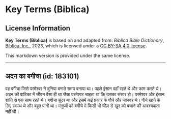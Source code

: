 # Key Terms (Biblica)

## License Information

**Key Terms (Biblica)** is based on and adapted from: _Biblica Bible Dictionary_, [Biblica, Inc.](https://www.biblica.com/), 2023, which is licensed under a [CC BY-SA 4.0 license](https://creativecommons.org/licenses/by-sa/4.0/legalcode.en).

This markdown version is provided under the same license.



--------------------------------

## अदन का बगीचा (id: 183101)

वह बगीचा जिसे परमेश्वर ने दुनिया बनाते समय बनाया था। पहले इंसान वहाँ रहते थे और काम करते थे। अदन की वाटिका में जीवन वैसा ही था जैसा परमेश्वर चाहता था कि उसका संसार हो। परमेश्वर और इंसान शांति से एक साथ रहते थे। बगीचा सुंदर था और इसमें कई प्रकार के पौधे और जानवर थे। पौधे खाने के लिए स्वस्थ थे और बहुत पानी था। मनुष्यों को बगीचे में किसी भी चीज़ से खुद को बचाने की आवश्यकता नहीं थी।


